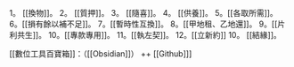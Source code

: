 1。 [[換物]]。
2。 [[質押]]。
3。 [[隨喜]]。
4。 [[供養]]。
5。[[各取所需]]。
6。[[損有餘以補不足]]。
7。[[暫時性互換]]。
8。[[甲地租、乙地還]]。
9。[[片利共生]]。
10。[[專款專用]]。
11。[[執左契]]。
12。[[立新約]]
10。 [[結緣]]。


[[數位工具百寶箱]]：（[[Obsidian]]） ++ [[Github]]]

